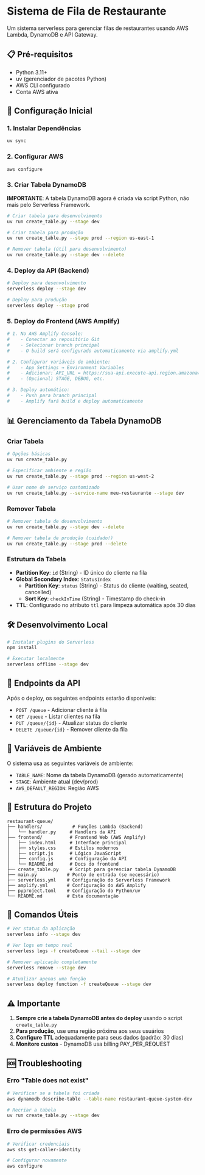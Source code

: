# Sistema de Fila de Restaurante

Um sistema serverless para gerenciar filas de restaurantes usando AWS Lambda, DynamoDB e API Gateway.

## 📋 Pré-requisitos

- Python 3.11+
- uv (gerenciador de pacotes Python)
- AWS CLI configurado
- Conta AWS ativa

## 🚀 Configuração Inicial

### 1. Instalar Dependências

```bash
uv sync
```

### 2. Configurar AWS

```bash
aws configure
```

### 3. Criar Tabela DynamoDB

**IMPORTANTE**: A tabela DynamoDB agora é criada via script Python, não mais pelo Serverless Framework.

```bash
# Criar tabela para desenvolvimento
uv run create_table.py --stage dev

# Criar tabela para produção
uv run create_table.py --stage prod --region us-east-1

# Remover tabela (útil para desenvolvimento)
uv run create_table.py --stage dev --delete
```

### 4. Deploy da API (Backend)

```bash
# Deploy para desenvolvimento
serverless deploy --stage dev

# Deploy para produção
serverless deploy --stage prod
```

### 5. Deploy do Frontend (AWS Amplify)

```bash
# 1. No AWS Amplify Console:
#    - Conectar ao repositório Git
#    - Selecionar branch principal
#    - O build será configurado automaticamente via amplify.yml

# 2. Configurar variáveis de ambiente:
#    - App Settings → Environment Variables
#    - Adicionar: API_URL = https://sua-api.execute-api.region.amazonaws.com/stage
#    - (Opcional) STAGE, DEBUG, etc.

# 3. Deploy automático:
#    - Push para branch principal
#    - Amplify fará build e deploy automaticamente
```

## 📊 Gerenciamento da Tabela DynamoDB

### Criar Tabela

```bash
# Opções básicas
uv run create_table.py

# Especificar ambiente e região
uv run create_table.py --stage prod --region us-west-2

# Usar nome de serviço customizado
uv run create_table.py --service-name meu-restaurante --stage dev
```

### Remover Tabela

```bash
# Remover tabela de desenvolvimento
uv run create_table.py --stage dev --delete

# Remover tabela de produção (cuidado!)
uv run create_table.py --stage prod --delete
```

### Estrutura da Tabela

- **Partition Key**: `id` (String) - ID único do cliente na fila
- **Global Secondary Index**: `StatusIndex`
  - **Partition Key**: `status` (String) - Status do cliente (waiting, seated, cancelled)
  - **Sort Key**: `checkInTime` (String) - Timestamp do check-in
- **TTL**: Configurado no atributo `ttl` para limpeza automática após 30 dias

## 🛠️ Desenvolvimento Local

```bash
# Instalar plugins do Serverless
npm install

# Executar localmente
serverless offline --stage dev
```

## 📱 Endpoints da API

Após o deploy, os seguintes endpoints estarão disponíveis:

- `POST /queue` - Adicionar cliente à fila
- `GET /queue` - Listar clientes na fila
- `PUT /queue/{id}` - Atualizar status do cliente
- `DELETE /queue/{id}` - Remover cliente da fila

## 🔧 Variáveis de Ambiente

O sistema usa as seguintes variáveis de ambiente:

- `TABLE_NAME`: Nome da tabela DynamoDB (gerado automaticamente)
- `STAGE`: Ambiente atual (dev/prod)
- `AWS_DEFAULT_REGION`: Região AWS

## 📁 Estrutura do Projeto

```
restaurant-queue/
├── handlers/           # Funções Lambda (Backend)
│   └── handler.py     # Handlers da API
├── frontend/          # Frontend Web (AWS Amplify)
│   ├── index.html     # Interface principal
│   ├── styles.css     # Estilos modernos
│   ├── script.js      # Lógica JavaScript
│   ├── config.js      # Configuração da API
│   └── README.md      # Docs do frontend
├── create_table.py    # Script para gerenciar tabela DynamoDB
├── main.py           # Ponto de entrada (se necessário)
├── serverless.yml    # Configuração do Serverless Framework
├── amplify.yml       # Configuração do AWS Amplify
├── pyproject.toml    # Configuração do Python/uv
└── README.md         # Esta documentação
```

## 🎯 Comandos Úteis

```bash
# Ver status da aplicação
serverless info --stage dev

# Ver logs em tempo real
serverless logs -f createQueue --tail --stage dev

# Remover aplicação completamente
serverless remove --stage dev

# Atualizar apenas uma função
serverless deploy function -f createQueue --stage dev
```

## ⚠️ Importante

1. **Sempre crie a tabela DynamoDB antes do deploy** usando o script `create_table.py`
2. **Para produção**, use uma região próxima aos seus usuários
3. **Configure TTL** adequadamente para seus dados (padrão: 30 dias)
4. **Monitore custos** - DynamoDB usa billing PAY_PER_REQUEST

## 🆘 Troubleshooting

### Erro "Table does not exist"
```bash
# Verificar se a tabela foi criada
aws dynamodb describe-table --table-name restaurant-queue-system-dev

# Recriar a tabela
uv run create_table.py --stage dev
```

### Erro de permissões AWS
```bash
# Verificar credenciais
aws sts get-caller-identity

# Configurar novamente
aws configure
```
